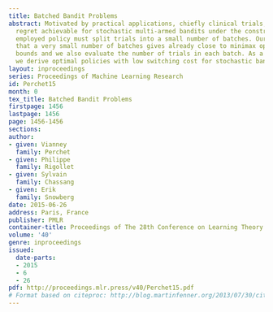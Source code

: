 ```yaml
---
title: Batched Bandit Problems
abstract: Motivated by practical applications, chiefly clinical trials, we study the
  regret achievable for stochastic multi-armed bandits under the constraint that the
  employed policy must split trials into a small number of batches. Our results show
  that a very small number of batches gives already close to minimax optimal regret
  bounds and we also evaluate the number of trials in each batch. As a byproduct,
  we derive optimal policies with low switching cost for stochastic bandits.
layout: inproceedings
series: Proceedings of Machine Learning Research
id: Perchet15
month: 0
tex_title: Batched Bandit Problems
firstpage: 1456
lastpage: 1456
page: 1456-1456
sections: 
author:
- given: Vianney
  family: Perchet
- given: Philippe
  family: Rigollet
- given: Sylvain
  family: Chassang
- given: Erik
  family: Snowberg
date: 2015-06-26
address: Paris, France
publisher: PMLR
container-title: Proceedings of The 28th Conference on Learning Theory
volume: '40'
genre: inproceedings
issued:
  date-parts:
  - 2015
  - 6
  - 26
pdf: http://proceedings.mlr.press/v40/Perchet15.pdf
# Format based on citeproc: http://blog.martinfenner.org/2013/07/30/citeproc-yaml-for-bibliographies/
---
```

